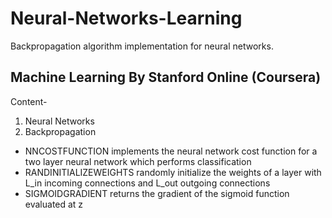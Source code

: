 # Neural-Networks-Learning
Backpropagation algorithm implementation for neural networks.
## Machine Learning By Stanford Online (Coursera) 
Content-
1. Neural Networks
2. Backpropagation

- NNCOSTFUNCTION implements the neural network cost function for a two layer neural network which performs classification
- RANDINITIALIZEWEIGHTS randomly initialize the weights of a layer with L_in incoming connections and L_out outgoing connections
- SIGMOIDGRADIENT returns the gradient of the sigmoid function evaluated at z
